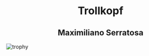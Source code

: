 <h1 align="center"> Trollkopf </h1>
<h2 align="center"> Maximiliano Serratosa </h2>

![trophy](https://github-profile-trophy.vercel.app/?username=Trollkopf&theme=oldie&column=5&margin-w=15&margin-h=15)

